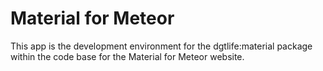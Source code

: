 # Material for Meteor
This app is the development environment for the dgtlife:material package within the code base for the Material for Meteor website.
